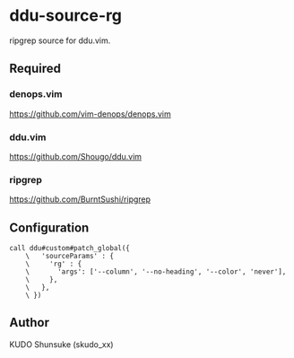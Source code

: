 # ddu-source-rg

ripgrep source for ddu.vim.

## Required

### denops.vim

https://github.com/vim-denops/denops.vim

### ddu.vim

https://github.com/Shougo/ddu.vim

### ripgrep

https://github.com/BurntSushi/ripgrep

## Configuration

```
call ddu#custom#patch_global({
    \   'sourceParams' : {
    \     'rg' : {
    \       'args': ['--column', '--no-heading', '--color', 'never'],
    \     },
    \   },
    \ })
```

## Author

KUDO Shunsuke (skudo_xx)
